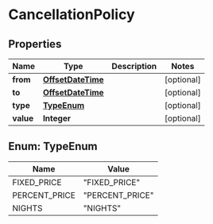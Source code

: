 # CancellationPolicy

## Properties
Name | Type | Description | Notes
------------ | ------------- | ------------- | -------------
**from** | [**OffsetDateTime**](OffsetDateTime.md) |  |  [optional]
**to** | [**OffsetDateTime**](OffsetDateTime.md) |  |  [optional]
**type** | [**TypeEnum**](#TypeEnum) |  |  [optional]
**value** | **Integer** |  |  [optional]

<a name="TypeEnum"></a>
## Enum: TypeEnum
Name | Value
---- | -----
FIXED_PRICE | &quot;FIXED_PRICE&quot;
PERCENT_PRICE | &quot;PERCENT_PRICE&quot;
NIGHTS | &quot;NIGHTS&quot;
